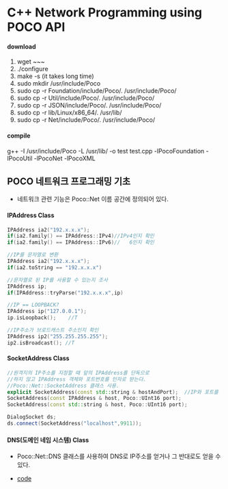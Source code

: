 # C++ Network Programming using POCO API
#### download
1. wget ~~~
2. ./configure
3. make -s   (it takes long time)
4. sudo mkdir /usr/include/Poco
5. sudo cp -r Foundation/include/Poco/. /usr/include/Poco/
6. sudo cp -r Util/include/Poco/. /usr/include/Poco/
7. sudo cp -r JSON/include/Poco/. /usr/include/Poco/
8. sudo cp -r lib/Linux/x86_64/. /usr/lib/
9. sudo cp -r Net/include/Poco/. /usr/include/Poco/
#### compile
g++ -I /usr/include/Poco -L /usr/lib/ -o test test.cpp -lPocoFoundation -lPocoUtil -lPocoNet -lPocoXML
## POCO 네트워크 프로그래밍 기초
* 네트워크 관련 기능은 Poco::Net 이름 공간에 정의되어 있다.
#### IPAddress Class
```C++
IPAddress ia2("192.x.x.x");
if(ia2.family() == IPAddress::IPv4)//IPv4인지 확인
if(ia2.family() == IPAddress::IPv6)//	6인지 확인

//IP를 문자열로 변환
IPAddress ia2("192.x.x.x");
if(ia2.toString == "192.x.x.x")

//문자열로 된 IP를 사용할 수 있는지 조사
IPAddress ip;
if(IPAddress::tryParse("192.x.x.x",ip)

//IP == LOOPBACK?
IPAddress ip("127.0.0.1");
ip.isLoopback();	//T

//IP주소가 브로드캐스트 주소인지 확인
IPAddress ip2("255.255.255.255");
ip2.isBroadcast(); //T
```
#### SocketAddress Class
```C++
//원격지의 IP주소를 지정할 때 앞의 IPAddress를 단독으로
//하지 않고 IPAddress 객체와 포트번호를 인자로 받는다.
//Poco::Net::SocketAddress 클래스 사용.
explicit SocketAddress(const std::string & hostAndPort);  //IP와 포트를 하나로
SocketAddress(const IPAddress & host, Poco::UInt16 port);
SocketAddress(const std::string & host, Poco::UInt16 port);

DialogSocket ds;
ds.connect(SocketAddress("localhost",9911));
```
#### DNS(도메인 네임 시스템) Class
* Poco::Net::DNS 클래스를 사용하여 DNS로 IP주소를 얻거나 그 반대로도 얻을 수 있다.
- [code](https://github.com/rim0621/Cpp-study/tree/master/pocoNetwork/nameResolution.cpp)
























